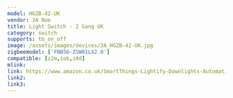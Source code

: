 ```yaml
---
model: HGZB-42-UK
vendor: 3A Nue
title: Light Switch - 2 Gang UK
category: switch
supports: tb_on_off
image: /assets/images/devices/3A_HGZB-42-UK.jpg
zigbeemodel: ['FNB56-ZSW01LX2.0']
compatible: [z2m,iob,z4d]
mlink: 
link: https://www.amazon.co.uk/SmartThings-Lightify-Downlights-Automation-Standard/dp/B07GSNT1G3
link2: 
link3: 
---
```


